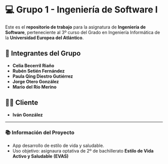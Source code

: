 # 💻 Grupo 1 - Ingeniería de Software I

Este es el **repositorio de trabajo** para la asignatura de **Ingeniería de Software**, perteneciente al 3º curso del Grado en Ingeniería Informática de la **Universidad Europea del Atlántico**.

## 👥 Integrantes del Grupo

- **Celia Becerril Riaño**
- **Rubén Setién Fernández**
- **Paula Qing Diestro Gutiérrez**
- **Jorge Otero González**
- **Mario del Río Merino**

## 👨‍💼 Cliente
- **Iván González**

---

### 📚 Información del Proyecto

- App desarrollo de estilo de vida y saludable. 
- Uso objetivo: asignaura optativa de 2º de bachillerato **Estilo de Vida Activo y Saludable** **(EVAS)**



